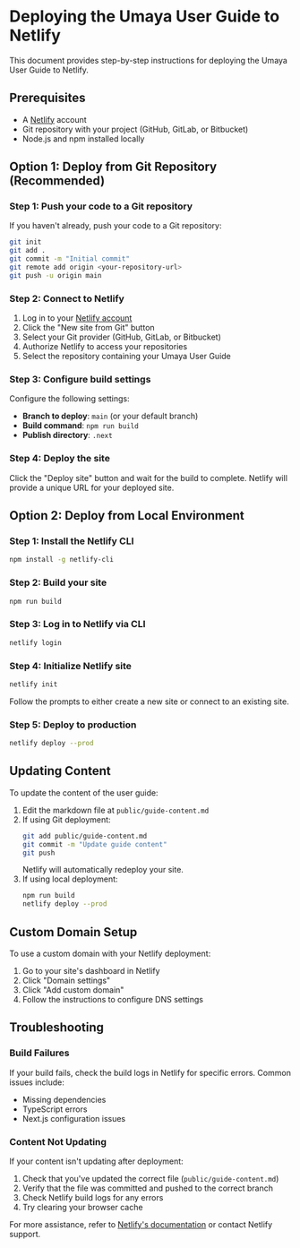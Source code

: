# Deploying the Umaya User Guide to Netlify

This document provides step-by-step instructions for deploying the Umaya User Guide to Netlify.

## Prerequisites

- A [Netlify](https://www.netlify.com/) account
- Git repository with your project (GitHub, GitLab, or Bitbucket)
- Node.js and npm installed locally

## Option 1: Deploy from Git Repository (Recommended)

### Step 1: Push your code to a Git repository

If you haven't already, push your code to a Git repository:

```bash
git init
git add .
git commit -m "Initial commit"
git remote add origin <your-repository-url>
git push -u origin main
```

### Step 2: Connect to Netlify

1. Log in to your [Netlify account](https://app.netlify.com/)
2. Click the "New site from Git" button
3. Select your Git provider (GitHub, GitLab, or Bitbucket)
4. Authorize Netlify to access your repositories
5. Select the repository containing your Umaya User Guide

### Step 3: Configure build settings

Configure the following settings:

- **Branch to deploy**: `main` (or your default branch)
- **Build command**: `npm run build`
- **Publish directory**: `.next`

### Step 4: Deploy the site

Click the "Deploy site" button and wait for the build to complete. Netlify will provide a unique URL for your deployed site.

## Option 2: Deploy from Local Environment

### Step 1: Install the Netlify CLI

```bash
npm install -g netlify-cli
```

### Step 2: Build your site

```bash
npm run build
```

### Step 3: Log in to Netlify via CLI

```bash
netlify login
```

### Step 4: Initialize Netlify site

```bash
netlify init
```

Follow the prompts to either create a new site or connect to an existing site.

### Step 5: Deploy to production

```bash
netlify deploy --prod
```

## Updating Content

To update the content of the user guide:

1. Edit the markdown file at `public/guide-content.md`
2. If using Git deployment:
   ```bash
   git add public/guide-content.md
   git commit -m "Update guide content"
   git push
   ```
   Netlify will automatically redeploy your site.
3. If using local deployment:
   ```bash
   npm run build
   netlify deploy --prod
   ```

## Custom Domain Setup

To use a custom domain with your Netlify deployment:

1. Go to your site's dashboard in Netlify
2. Click "Domain settings"
3. Click "Add custom domain"
4. Follow the instructions to configure DNS settings

## Troubleshooting

### Build Failures

If your build fails, check the build logs in Netlify for specific errors. Common issues include:

- Missing dependencies
- TypeScript errors
- Next.js configuration issues

### Content Not Updating

If your content isn't updating after deployment:

1. Check that you've updated the correct file (`public/guide-content.md`)
2. Verify that the file was committed and pushed to the correct branch
3. Check Netlify build logs for any errors
4. Try clearing your browser cache

For more assistance, refer to [Netlify's documentation](https://docs.netlify.com/) or contact Netlify support. 